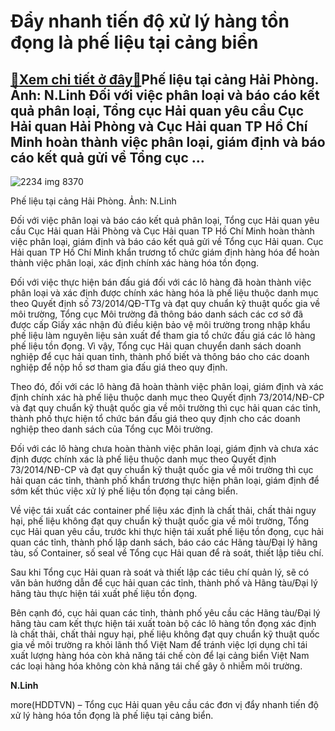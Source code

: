 Đẩy nhanh tiến độ xử lý hàng tồn đọng là phế liệu tại cảng biển
===============================================================

[:gift:Xem chi tiết ở đây:gift:](https://hddtvn.com/day-nhanh-tien-do-xu-ly-hang-ton-dong-la-phe-lieu-tai-cang-bien/)Phế liệu tại cảng Hải Phòng. Ảnh: N.Linh Đối với việc phân loại và báo cáo kết quả phân loại, Tổng cục Hải quan yêu cầu Cục Hải quan Hải Phòng và Cục Hải quan TP Hồ Chí Minh hoàn thành việc phân loại, giám định và báo cáo kết quả gửi về Tổng cục …
-------------------------------------------------------------------------------------------------------------------------------------------------------------------------------------------------------------------------------------------------------





![2234 img 8370](https://haiquanonline.com.vn/stores/news_dataimages/linhntn/092020/16/14/in_article/2234_IMG_8370.jpg?rt=20200916143015 "Phế liệu tại cảng Hải Phòng. Ảnh: N.Linh")


Phế liệu tại cảng Hải Phòng. Ảnh: N.Linh



Đối với việc phân loại và báo cáo kết quả phân loại, Tổng cục Hải quan yêu cầu Cục Hải quan Hải Phòng và Cục Hải quan TP Hồ Chí Minh hoàn thành việc phân loại, giám định và báo cáo kết quả gửi về Tổng cục Hải quan. Cục Hải quan TP Hồ Chí Minh khẩn trương tổ chức giám định hàng hóa để hoàn thành việc phân loại, xác định chính xác hàng hóa tồn đọng.


Đối với việc thực hiện bán đấu giá đối với các lô hàng đã hoàn thành việc phân loại và xác định được chính xác hàng hóa là phế liệu thuộc danh mục theo Quyết định số 73/2014/QĐ-TTg và đạt quy chuẩn kỹ thuật quốc gia về môi trường, Tổng cục Môi trường đã thông báo danh sách các cơ sở đã được cấp Giấy xác nhận đủ điều kiện bảo vệ môi trường trong nhập khẩu phế liệu làm nguyên liệu sản xuất để tham gia tổ chức đấu giá các lô hàng phế liệu tồn đọng. Vì vậy, Tổng cục Hải quan chuyển danh sách doanh nghiệp để cục hải quan tỉnh, thành phố biết và thông báo cho các doanh nghiệp để nộp hồ sơ tham gia đấu giá theo quy định.


Theo đó, đối với các lô hàng đã hoàn thành việc phân loại, giám định và xác định chính xác hà phế liệu thuộc danh mục theo Quyết định 73/2014/NĐ-CP và đạt quy chuẩn kỹ thuật quốc gia về môi trường thì cục hải quan các tỉnh, thành phố thực hiện tổ chức bán đấu giá theo quy định cho các doanh nghiệp theo danh sách của Tổng cục Môi trường.


Đối với các lô hàng chưa hoàn thành việc phân loại, giám định và chưa xác định được chính xác là phế liệu thuộc danh mục theo Quyết định 73/2014/NĐ-CP và đạt quy chuẩn kỹ thuật quốc gia về môi trường thì cục hải quan các tỉnh, thành phố khẩn trương thực hiện phân loại, giám định để sớm kết thúc việc xử lý phế liệu tồn đọng tại cảng biển.


Về việc tái xuất các container phế liệu xác định là chất thải, chất thải nguy hại, phế liệu không đạt quy chuẩn kỹ thuật quốc gia về môi trường, Tổng cục Hải quan yêu cầu, trước khi thực hiện tái xuất phế liệu tồn đọng, cục hải quan các tỉnh, thành phố lập danh sách, báo cáo các Hãng tàu/Đại lý hãng tàu, số Container, số seal về Tổng cục Hải quan để rà soát, thiết lập tiêu chí.


Sau khi Tổng cục Hải quan rà soát và thiết lập các tiêu chí quản lý, sẽ có văn bản hướng dẫn để cục hải quan các tỉnh, thành phố và Hãng tàu/Đại lý hãng tàu thực hiện tái xuất phế liệu tồn đọng.


Bên cạnh đó, cục hải quan các tỉnh, thành phố yêu cầu các Hãng tàu/Đại lý hãng tàu cam kết thực hiện tái xuất toàn bộ các lô hàng tồn đọng xác định là chất thải, chất thải nguy hại, phế liệu không đạt quy chuẩn kỹ thuật quốc gia về môi trường ra khỏi lãnh thổ Việt Nam để tránh việc lợi dụng chỉ tái xuất lượng hàng hóa còn khả năng tái chế còn để lại cảng biển Việt Nam các loại hàng hóa không còn khả năng tái chế gây ô nhiễm môi trường.




**N.Linh**



more(HDDTVN) – Tổng cục Hải quan yêu cầu các đơn vị đẩy nhanh tiến độ xử lý hàng hóa tồn đọng là phế liệu tại cảng biển.

